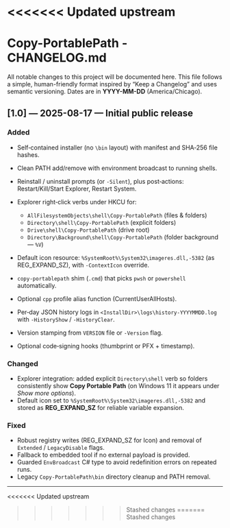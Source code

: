 <<<<<<< Updated upstream
=======
<!--
 COPYRIGHT (C) 2025 Jonathan Miller || Moko Consulting <jmiller@mokoconsulting.tech>

 THIS FILE IS PART OF A MOKO CONSULTING PROJECT.

 SPDX-LICENSE-IDENTIFIER: GPL-3.0-OR-LATER

 THIS PROGRAM IS FREE SOFTWARE: YOU CAN REDISTRIBUTE IT AND/OR MODIFY IT UNDER THE TERMS OF THE GNU GENERAL PUBLIC LICENSE AS PUBLISHED BY THE FREE SOFTWARE FOUNDATION, EITHER VERSION 3 OF THE LICENSE, OR (AT YOUR OPTION) ANY LATER VERSION.

 THIS PROGRAM IS DISTRIBUTED IN THE HOPE THAT IT WILL BE USEFUL, BUT WITHOUT ANY WARRANTY; WITHOUT EVEN THE IMPLIED WARRANTY OF MERCHANTABILITY OR FITNESS FOR A PARTICULAR PURPOSE. SEE THE GNU GENERAL PUBLIC LICENSE FOR MORE DETAILS.

 YOU SHOULD HAVE RECEIVED A COPY OF THE GNU GENERAL PUBLIC LICENSE ALONG WITH THIS PROGRAM. IF NOT, SEE <HTTPS://WWW.GNU.ORG/LICENSES/>.

 # FILE INFORMATION
	 INGROUP: 	Copy-PortablePath
	 FILE:			./CHANGELOG.md
	 VERSION:		1.0
	 BRIEF:			Version history and notable changes for the Copy-PortablePath project. NOTE:	All updates are documented in reverse chronological order.
	 PATH:			CHANGELOG.md
 -->
# Copy-PortablePath - CHANGELOG.md

All notable changes to this project will be documented here. This file follows a simple, human-friendly format inspired by “Keep a Changelog” and uses semantic versioning. Dates are in **YYYY-MM-DD** (America/Chicago).

## [1.0] — 2025-08-17 — Initial public release

### Added

* Self‑contained installer (no `\bin` layout) with manifest and SHA‑256 file hashes.
* Clean PATH add/remove with environment broadcast to running shells.
* Reinstall / uninstall prompts (or `-Silent`), plus post‑actions: Restart/Kill/Start Explorer, Restart System.
* Explorer right‑click verbs under HKCU for:

  * `AllFilesystemObjects\shell\Copy-PortablePath` (files & folders)
  * `Directory\shell\Copy-PortablePath` (explicit folders)
  * `Drive\shell\Copy-PortablePath` (drive root)
  * `Directory\Background\shell\Copy-PortablePath` (folder background — `%V`)
* Default icon resource: `%SystemRoot%\System32\imageres.dll,-5382` (as REG\_EXPAND\_SZ), with `-ContextIcon` override.
* `copy-portablepath` shim (`.cmd`) that picks `pwsh` or `powershell` automatically.
* Optional `cpp` profile alias function (CurrentUserAllHosts).
* Per‑day JSON history logs in `<InstallDir>\logs\history-YYYYMMDD.log` with `-HistoryShow` / `-HistoryClear`.
* Version stamping from `VERSION` file or `-Version` flag.
* Optional code‑signing hooks (thumbprint or PFX + timestamp).

### Changed

* Explorer integration: added explicit `Directory\shell` verb so folders consistently show **Copy Portable Path** (on Windows 11 it appears under *Show more options*).
* Default icon set to `%SystemRoot%\System32\imageres.dll,-5382` and stored as **REG\_EXPAND\_SZ** for reliable variable expansion.

### Fixed

* Robust registry writes (REG\_EXPAND\_SZ for Icon) and removal of `Extended` / `LegacyDisable` flags.
* Fallback to embedded tool if no external payload is provided.
* Guarded `EnvBroadcast` C# type to avoid redefinition errors on repeated runs.
* Legacy `Copy-PortablePath\bin` directory cleanup and PATH removal.

---
<<<<<<< Updated upstream
>>>>>>> Stashed changes
=======
>>>>>>> Stashed changes
